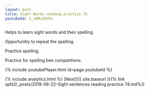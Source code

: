 ```yaml
---
layout: post
title: Sight Words reading practice 75
youtubeId: I_x6Mu3OVFw
---
```

 
 
Helps to learn sight words and their spelling.

Opportunitiy to repeat the spelling. 

Practice spelling. 
 
Practice for spelling bee competitions. 
 
{% include youtubePlayer.html id=page.youtubeId %}
 
 
{% include analytics.html %} 
[Next]({{ site.baseurl }}{% link  split2/_posts/2018-06-22-Sight sentences reading practice 74.md%})
 
